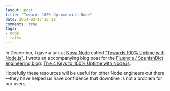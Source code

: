 ```yaml
---
layout: post
title: "Towards 100% Uptime with Node"
date: 2014-02-17 16:18
comments: true
tags:
- node
- talks
---
```


In December, I gave a talk at
[Nova Node](http://www.meetup.com/Nova-Node/events/154016332/) called
["Towards 100% Uptime with Node.js"](http://sandinmyjoints.github.io/towards-100-pct-uptime/).
I wrote an accompanying blog post for the
[Fluencia / SpanishDict engineering blog](http://engineering.fluencia.com):
[The 4 Keys to 100% Uptime with Node.js](http://engineering.spanishdict.com/blog/2013/12/20/the-4-keys-to-100-uptime-with-nodejs).

Hopefully these resources will be useful for other Node engineers out
there&mdash;they have helped us have confidence that downtime is not a problem
for our users.
